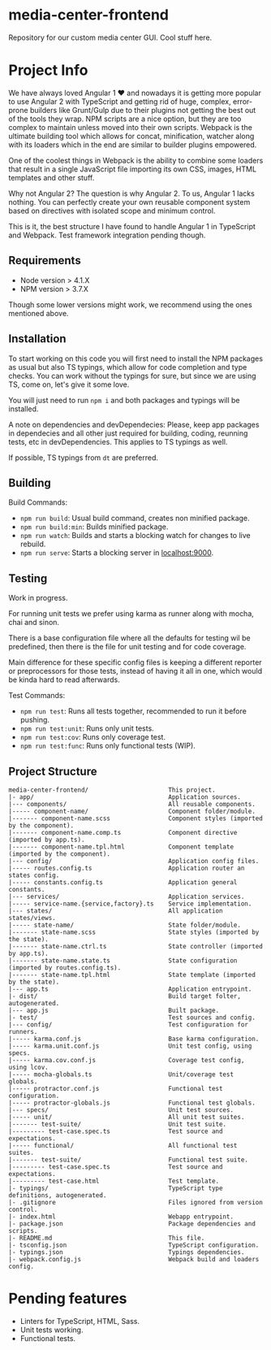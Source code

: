# media-center-frontend

Repository for our custom media center GUI. Cool stuff here.

# Project Info

We have always loved Angular 1 ♥ and nowadays it is getting more popular to use
Angular 2 with TypeScript and getting rid of huge, complex, error-prone builders
like Grunt/Gulp due to their plugins not getting the best out of the tools they
wrap. NPM scripts are a nice option, but they are too complex to maintain
unless moved into their own scripts. Webpack is the ultimate building tool which
allows for concat, minification, watcher along with its loaders which in the end
are similar to builder plugins empowered.

One of the coolest things in Webpack is the ability to combine some loaders that
result in a single JavaScript file importing its own CSS, images, HTML templates
and other stuff.

Why not Angular 2? The question is why Angular 2. To us, Angular 1 lacks
nothing. You can perfectly create your own reusable component system based
on directives with isolated scope and minimum control.

This is it, the best structure I have found to handle Angular 1 in TypeScript and
Webpack. Test framework integration pending though.

## Requirements

- Node version > 4.1.X
- NPM version > 3.7.X

Though some lower versions might work, we recommend using the ones mentioned above.

## Installation

To start working on this code you will first need to install the NPM packages as
usual but also TS typings, which allow for code completion and type checks.
You can work without the typings for sure, but since we are using TS, come on,
let's give it some love.

You will just need to run `npm i` and both packages and typings will be installed.

A note on dependencies and devDependecies:
Please, keep app packages in dependecies and all other just required for building,
coding, reunning tests, etc in devDependencies.
This applies to TS typings as well.

If possible, TS typings from `dt` are preferred.

## Building

Build Commands:

- `npm run build`: Usual build command, creates non minified package.
- `npm run build:min`: Builds minified package.
- `npm run watch`: Builds and starts a blocking watch for changes to live rebuild.
- `npm run serve`: Starts a blocking server in [localhost:9000](http://localhost:9000).

## Testing

Work in progress.

For running unit tests we prefer using karma as runner along with mocha,
chai and sinon.

There is a base configuration file where all the defaults for testing wil be
predefined, then there is the file for unit testing and for code coverage.

Main difference for these specific config files is keeping a different reporter
or preprocessors for those tests, instead of having it all in one, which would
be kinda hard to read afterwards.

Test Commands:

- `npm run test`: Runs all tests together, recommended to run it before pushing.
- `npm run test:unit`: Runs only unit tests.
- `npm run test:cov`: Runs only coverage test.
- `npm run test:func`: Runs only functional tests (WIP).

## Project Structure

```
media-center-frontend/                      This project.
|- app/                                     Application sources.
|--- components/                            All reusable components.
|----- component-name/                      Component folder/module.
|------- component-name.scss                Component styles (imported by the component).
|------- component-name.comp.ts             Component directive (imported by app.ts).
|------- component-name.tpl.html            Component template (imported by the component).
|--- config/                                Application config files.
|----- routes.config.ts                     Application router an states config.
|----- constants.config.ts                  Application general constants.
|--- services/                              Application services.
|----- service-name.{service,factory}.ts    Service implementation.
|--- states/                                All application states/views.
|----- state-name/                          State folder/module.
|------- state-name.scss                    State styles (imported by the state).
|------- state-name.ctrl.ts                 State controller (imported by app.ts).
|------- state-name.state.ts                State configuration (imported by routes.config.ts).
|------- state-name.tpl.html                State template (imported by the state).
|--- app.ts                                 Application entrypoint.
|- dist/                                    Build target folter, autogenerated.
|--- app.js                                 Built package.
|- test/                                    Test sources and config.
|--- config/                                Test configuration for runners.
|----- karma.conf.js                        Base karma configuration.
|----- karma.unit.conf.js                   Unit test config, using specs.
|----- karma.cov.conf.js                    Coverage test config, using lcov.
|----- mocha-globals.ts                     Unit/coverage test globals.
|----- protractor.conf.js                   Functional test configuration.
|----- protractor-globals.js                Functional test globals.
|--- specs/                                 Unit test sources.
|----- unit/                                All unit test suites.
|------- test-suite/                        Unit test suite.
|--------- test-case.spec.ts                Test source and expectations.
|----- functional/                          All functional test suites.
|------- test-suite/                        Functional test suite.
|--------- test-case.spec.ts                Test source and expectations.
|--------- test-case.html                   Test template.
|- typings/                                 TypeScript type definitions, autogenerated.
|- .gitignore                               Files ignored from version control.
|- index.html                               Webapp entrypoint.
|- package.json                             Package dependencies and scripts.
|- README.md                                This file.
|- tsconfig.json                            TypeScript configuration.
|- typings.json                             Typings dependencies.
|- webpack.config.js                        Webpack build and loaders config.
```

# Pending features

- Linters for TypeScript, HTML, Sass.
- Unit tests working.
- Functional tests.
